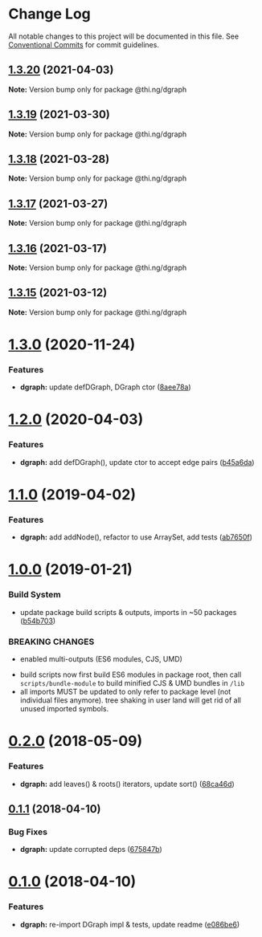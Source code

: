 # Change Log

All notable changes to this project will be documented in this file.
See [Conventional Commits](https://conventionalcommits.org) for commit guidelines.

## [1.3.20](https://github.com/thi-ng/umbrella/compare/@thi.ng/dgraph@1.3.19...@thi.ng/dgraph@1.3.20) (2021-04-03)

**Note:** Version bump only for package @thi.ng/dgraph





## [1.3.19](https://github.com/thi-ng/umbrella/compare/@thi.ng/dgraph@1.3.18...@thi.ng/dgraph@1.3.19) (2021-03-30)

**Note:** Version bump only for package @thi.ng/dgraph





## [1.3.18](https://github.com/thi-ng/umbrella/compare/@thi.ng/dgraph@1.3.17...@thi.ng/dgraph@1.3.18) (2021-03-28)

**Note:** Version bump only for package @thi.ng/dgraph





## [1.3.17](https://github.com/thi-ng/umbrella/compare/@thi.ng/dgraph@1.3.16...@thi.ng/dgraph@1.3.17) (2021-03-27)

**Note:** Version bump only for package @thi.ng/dgraph





## [1.3.16](https://github.com/thi-ng/umbrella/compare/@thi.ng/dgraph@1.3.15...@thi.ng/dgraph@1.3.16) (2021-03-17)

**Note:** Version bump only for package @thi.ng/dgraph





## [1.3.15](https://github.com/thi-ng/umbrella/compare/@thi.ng/dgraph@1.3.14...@thi.ng/dgraph@1.3.15) (2021-03-12)

**Note:** Version bump only for package @thi.ng/dgraph





# [1.3.0](https://github.com/thi-ng/umbrella/compare/@thi.ng/dgraph@1.2.28...@thi.ng/dgraph@1.3.0) (2020-11-24)


### Features

* **dgraph:** update defDGraph, DGraph ctor ([8aee78a](https://github.com/thi-ng/umbrella/commit/8aee78ab370cc21b250ec1db07153a1ed7305b59))





# [1.2.0](https://github.com/thi-ng/umbrella/compare/@thi.ng/dgraph@1.1.25...@thi.ng/dgraph@1.2.0) (2020-04-03)


### Features

* **dgraph:** add defDGraph(), update ctor to accept edge pairs ([b45a6da](https://github.com/thi-ng/umbrella/commit/b45a6da939348bd49134d499259889332d0e950f))





# [1.1.0](https://github.com/thi-ng/umbrella/compare/@thi.ng/dgraph@1.0.13...@thi.ng/dgraph@1.1.0) (2019-04-02)

### Features

* **dgraph:** add addNode(), refactor to use ArraySet, add tests ([ab7650f](https://github.com/thi-ng/umbrella/commit/ab7650f))

# [1.0.0](https://github.com/thi-ng/umbrella/compare/@thi.ng/dgraph@0.2.35...@thi.ng/dgraph@1.0.0) (2019-01-21)

### Build System

* update package build scripts & outputs, imports in ~50 packages ([b54b703](https://github.com/thi-ng/umbrella/commit/b54b703))

### BREAKING CHANGES

* enabled multi-outputs (ES6 modules, CJS, UMD)

- build scripts now first build ES6 modules in package root, then call
  `scripts/bundle-module` to build minified CJS & UMD bundles in `/lib`
- all imports MUST be updated to only refer to package level
  (not individual files anymore). tree shaking in user land will get rid of
  all unused imported symbols.

<a name="0.2.0"></a>
# [0.2.0](https://github.com/thi-ng/umbrella/compare/@thi.ng/dgraph@0.1.10...@thi.ng/dgraph@0.2.0) (2018-05-09)

### Features

* **dgraph:** add leaves() & roots() iterators, update sort() ([68ca46d](https://github.com/thi-ng/umbrella/commit/68ca46d))

<a name="0.1.1"></a>
## [0.1.1](https://github.com/thi-ng/umbrella/compare/@thi.ng/dgraph@0.1.0...@thi.ng/dgraph@0.1.1) (2018-04-10)

### Bug Fixes

* **dgraph:** update corrupted deps ([675847b](https://github.com/thi-ng/umbrella/commit/675847b))

<a name="0.1.0"></a>
# [0.1.0](https://github.com/thi-ng/umbrella/compare/@thi.ng/dgraph@0.0.3...@thi.ng/dgraph@0.1.0) (2018-04-10)

### Features

* **dgraph:** re-import DGraph impl & tests, update readme ([e086be6](https://github.com/thi-ng/umbrella/commit/e086be6))
